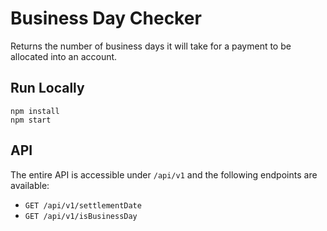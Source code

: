 # Business Day Checker
Returns the number of business days it will take for a payment to be allocated into an account.

## Run Locally

```
npm install
npm start
```

## API

The entire API is accessible under `/api/v1` and the following endpoints are available:

- `GET /api/v1/settlementDate`
- `GET /api/v1/isBusinessDay`
